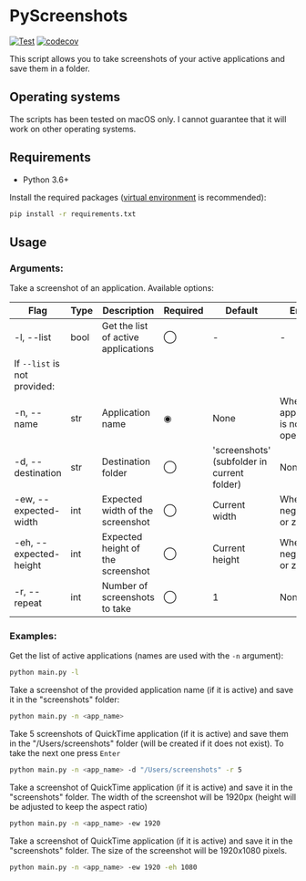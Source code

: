 # PyScreenshots

[![Test](https://github.com/ciuliene/pyScreenshots/actions/workflows/app_test.yml/badge.svg)](https://github.com/ciuliene/pyScreenshots/actions/workflows/app_test.yml) [![codecov](https://codecov.io/gh/ciuliene/pyScreenshots/graph/badge.svg?token=177KCQUNLD)](https://codecov.io/gh/ciuliene/pyScreenshots)

This script allows you to take screenshots of your active applications and save them in a folder.

## Operating systems

The scripts has been tested on macOS only. I cannot guarantee that it will work on other operating systems.

## Requirements

- Python 3.6+

Install the required packages ([virtual environment](https://docs.python.org/3/library/venv.html) is recommended):

```bash
pip install -r requirements.txt
```

## Usage

### Arguments:

Take a screenshot of an application. Available options:

| Flag | Type | Description | Required | Default | Errors |
| --- | --- | --- | --- | --- | --- |
| -l, --list | bool | Get the list of active applications | ⃝ | - | - |
| If `--list` is not provided: |
| -n, --name | str | Application name | ◉ | None | Whether application is not open |
| -d, --destination | str | Destination folder | ⃝ | 'screenshots' (subfolder in current folder) | None |
| -ew, --expected-width | int | Expected width of the screenshot | ⃝ | Current width | Whether negative or zero |
| -eh, --expected-height | int | Expected height of the screenshot | ⃝ | Current height | Wheter negative or zero |
| -r, --repeat | int | Number of screenshots to take | ⃝ | 1 | None |

### Examples:

Get the list of active applications (names are used with the `-n` argument):

```bash
python main.py -l
```

Take a screenshot of the provided application name (if it is active) and save it in the "screenshots" folder:

```bash
python main.py -n <app_name>
```

Take 5 screenshots of QuickTime application (if it is active) and save them in the "/Users/screenshots" folder (will be created if it does not exist). To take the next one press `Enter`

```bash
python main.py -n <app_name> -d "/Users/screenshots" -r 5
```

Take a screenshot of QuickTime application (if it is active) and save it in the "screenshots" folder. The width of the screenshot will be 1920px (height will be adjusted to keep the aspect ratio)

```bash
python main.py -n <app_name> -ew 1920
```

Take a screenshot of QuickTime application (if it is active) and save it in the "screenshots" folder. The size of the screenshot will be 1920x1080 pixels.

```bash
python main.py -n <app_name> -ew 1920 -eh 1080
```